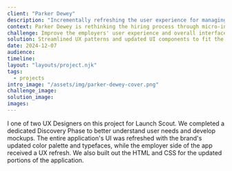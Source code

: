 ```yaml
---
client: "Parker Dewey"
description: "Incrementally refreshing the user experience for managing micro-internships"
context: Parker Dewey is rethinking the hiring process through micro-internships. Employers and students are able to connect, interview, and manage projects easily; enabling students to gain real-world experience and employers to find and acquire talent faster.
challenge: Improve the employers' user experience and overall interface without causing disruption.
solution: Streamlined UX patterns and updated UI components to fit the organization's brand refresh while maintaining cohesion with the legacy portions of the app.
date: 2024-12-07
audience: 
timeline: 
layout: "layouts/project.njk"
tags:
  - projects
intro_image: "/assets/img/parker-dewey-cover.png"
challenge_image:
solution_image:
images:
---
```


<!-- My Contributions -->

<p>I one of two UX Designers on this project for Launch Scout. We completed a dedicated Discovery Phase to better understand user needs and develop mockups. The entire application's UI was refreshed with the brand's updated color palette and typefaces, while the employer side of the app received a UX refresh. We also built out the HTML and CSS for the updated portions of the application.</p>